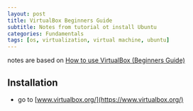```yaml
--- 
layout: post 
title: VirtualBox Beginners Guide
subtitle: Notes from tutorial ot install Ubuntu
categories: Fundamentals
tags: [os, virtualization, virtual machine, ubuntu]
---
```


notes are based on [How to use VirtualBox (Beginners Guide)](https://youtu.be/sB_5fqiysi4)

## Installation

- go to [www.virtualbox.org/](https://www.virtualbox.org/)





